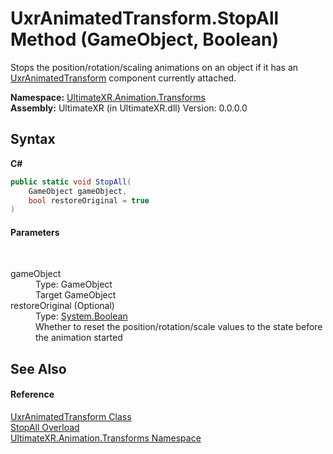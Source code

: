 # UxrAnimatedTransform.StopAll Method (GameObject, Boolean)
 

Stops the position/rotation/scaling animations on an object if it has an <a href="T_UltimateXR_Animation_Transforms_UxrAnimatedTransform">UxrAnimatedTransform</a> component currently attached.

**Namespace:**&nbsp;<a href="N_UltimateXR_Animation_Transforms">UltimateXR.Animation.Transforms</a><br />**Assembly:**&nbsp;UltimateXR (in UltimateXR.dll) Version: 0.0.0.0

## Syntax

**C#**<br />
``` C#
public static void StopAll(
	GameObject gameObject,
	bool restoreOriginal = true
)
```


#### Parameters
&nbsp;<dl><dt>gameObject</dt><dd>Type: GameObject<br />Target GameObject</dd><dt>restoreOriginal (Optional)</dt><dd>Type: <a href="https://docs.microsoft.com/dotnet/api/system.boolean" target="_blank" rel="noopener noreferrer">System.Boolean</a><br />Whether to reset the position/rotation/scale values to the state before the animation started</dd></dl>

## See Also


#### Reference
<a href="T_UltimateXR_Animation_Transforms_UxrAnimatedTransform">UxrAnimatedTransform Class</a><br /><a href="Overload_UltimateXR_Animation_Transforms_UxrAnimatedTransform_StopAll">StopAll Overload</a><br /><a href="N_UltimateXR_Animation_Transforms">UltimateXR.Animation.Transforms Namespace</a><br />